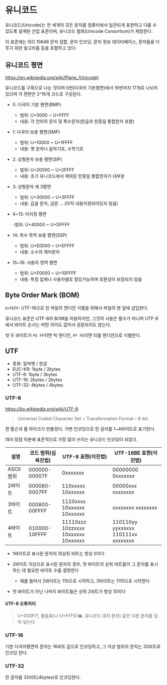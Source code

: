 # 유니코드

유니코드(Unicode)는 전 세계의 모든 문자를 컴퓨터에서 일관되게 표현하고 다룰 수 있도록 설계된 산업 표준이며, 유니코드 협회(Unicode Consortium)가 제정한다.

이 표준에는 ISO 10646 문자 집합, 문자 인코딩, 문자 정보 데이터베이스, 문자들을 다루기 위한 알고리즘 등을 포함하고 있다.

## 유니코드 평면

<https://en.wikipedia.org/wiki/Plane_(Unicode)>

유니코드를 구획으로 나눈 것이며 0번(다국어 기본평면)에서 16번까지 17개로 나뉘어 있으며 각 편면은 2^16개 코드로 구성된다.

- 0: 다국어 기본 평면(BMP)

  - 범위: U+0000 ~ U+FFFF
  - 내용: 각 언어의 문자 및 특수문자(한글과 한중일 통합한자 포함)

- 1: 다국어 보충 평면(SMP)

  - 범위: U+10000 ~ U+1FFFF
  - 내용: 옛 문자나 음악기호, 수학기호

- 2: 상형문자 보충 평면(SIP)

  - 범위: U+20000 ~ U+2FFFF
  - 내용: 초기 유니코드에서 제외된 한중일 통합한자가 대부분

- 3: 상형문자 제 3평면

  - 범위: U+30000 ~ U+3FFFF
  - 내용: 갑골 문자, 금문 ... (아직 내용지정되어있지 않음)

- 4~13: 미지정 평면

  -범위: U+40000 ~ U+​DFFFF

- 14: 특수 목적 보충 평면(SSP)

  - 범위: U+E0000 ~ U+​EFFFF
  - 내용: 소수의 제어문자

- 15~16: 사용자 영역 평면

  - 범위: U+F0000 ~ U+​10FFFF
  - 내용: 특정 업체나 사용자별로 할당가능하며 호환성이 보장되지 않음

## Byte Order Mark (BOM)

`U+FEFF`: UTF-16으로 된 파일의 엔디언 식별을 위해서 파일의 맨 앞에 삽입한다.

유니코드 표준은 UTF-8의 BOM을 허용하지만, 그것의 사용은 필수가 아니며 UTF-8에서 바이트 순서는 어떤 의미도 없어서 권장되지도 않는다.

첫 두 바이트가 `FE FF`이면 빅 엔디언, `FF FE`이면 리틀 엔디언으로 식별한다.

## UTF

- 종류: 알파벳 / 한글
- EUC-KR: 1byte / 2bytes
- UTF-8: 1byte / 3bytes
- UTF-16: 2bytes / 2bytes
- UTF-32: 4bytes / 4bytes

### UTF-8

<https://ko.wikipedia.org/wiki/UTF-8>

> Universal Coded Character Set + Transformation Format – 8-bit

켄 톰슨과 롭 파이크가 만들었다. 가변 인코딩으로 한 글자를 1~4바이트로 표기한다.

여러 장점 덕분에 표준적으로 가장 많이 쓰이는 유니코드 인코딩이 되었다.

| 설명       | 코드 범위(십육진법) | UTF-8 표현(이진법)                  | UTF-16BE 표현(이진법)               |
| ---------- | ------------------- | ----------------------------------- | ----------------------------------- |
| ASCII 범위 | 000000-00007F       | 0xxxxxxx                            | 00000000 0xxxxxxx                   |
| 2바이트    | 000080-0007FF       | 110xxxxx 10xxxxxx                   | 00000xxx xxxxxxxx                   |
| 3바이트    | 000800-00FFFF       | 1110xxxx 10xxxxxx 10xxxxxx          | xxxxxxxx xxxxxxxx                   |
| 4바이트    | 010000-10FFFF       | 11110zzz 10zzxxxx 10xxxxxx 10xxxxxx | 110110yy yyxxxxxx 110111xx xxxxxxxx |

- 1바이트로 표시된 문자의 최상위 비트는 항상 0이다

- 2바이트 이상으로 표시된 문자의 경우, 첫 바이트의 상위 비트들이 그 문자를 표시하는 데 필요한 바이트 수를 결정한다

  - 예를 들어서 2바이트는 110으로 시작하고, 3바이트는 1110으로 시작한다

- 첫 바이트가 아닌 나머지 바이트들은 상위 2비트가 항상 10이다

#### UTF-8 오류처리

> U+003F(?, 물음표)나 U+FFFD(�, 유니코드 대치 문자) 같은 다른 문자를 집어 넣는다

### UTF-16

기본 다국어평면의 문자는 16비트 값으로 인코딩하고, 그 이상 범위의 문자는 32비트로 인코딩 한다.

### UTF-32

한 글자를 32비트(4bytes)로 인코딩한다.
